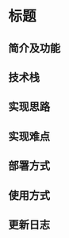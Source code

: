 <!-- 前端、后端、C++算法三部分开发者各自编写此文档  -->

# 标题


## 简介及功能


## 技术栈


## 实现思路


## 实现难点


## 部署方式


## 使用方式


## 更新日志